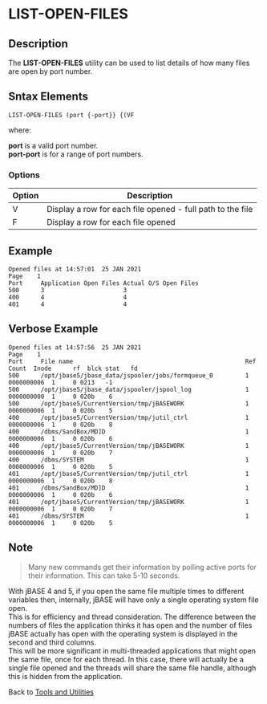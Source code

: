 # LIST-OPEN-FILES

<PageHeader />

## Description

The **LIST-OPEN-FILES** utility can be used to list details of how many files are open by port number.

## Sntax Elements

```
LIST-OPEN-FILES (port {-port}} {(VF
```

where:

**port** is a valid port number.  
**port-port** is for a range of port numbers.

### Options

| Option | Description |
| --- | --- |
| V | Display a row for each file opened - full path to the file |
| F | Display a row for each file opened |

## Example

```
Opened files at 14:57:01  25 JAN 2021                                                                                                                 Page    1
Port     Application Open Files Actual O/S Open Files
500      3                      3
400      4                      4
401      4                      4
```

## Verbose Example

```
Opened files at 14:57:56  25 JAN 2021                                                                                                                 Page    1
Port     File name                                                Ref Count  Inode      rf  blck stat   fd
500      /opt/jbase5/jbase_data/jspooler/jobs/formqueue_0         1          0000000006  1     0 0213   -1
500      /opt/jbase5/jbase_data/jspooler/jspool_log               1          0000000000  1     0 020b    6
500      /opt/jbase5/CurrentVersion/tmp/jBASEWORK                 1          0000000006  1     0 020b    5
400      /opt/jbase5/CurrentVersion/tmp/jutil_ctrl                1          0000000006  1     0 020b    8
400      /dbms/SandBox/MD]D                                       1          0000000006  1     0 020b    6
400      /opt/jbase5/CurrentVersion/tmp/jBASEWORK                 1          0000000006  1     0 020b    7
400      /dbms/SYSTEM                                             1          0000000006  1     0 020b    5
401      /opt/jbase5/CurrentVersion/tmp/jutil_ctrl                1          0000000006  1     0 020b    8
401      /dbms/SandBox/MD]D                                       1          0000000006  1     0 020b    6
401      /opt/jbase5/CurrentVersion/tmp/jBASEWORK                 1          0000000006  1     0 020b    7
401      /dbms/SYSTEM                                             1          0000000006  1     0 020b    5
```

## Note

>Many new commands get their information by polling active ports for their information. This can take 5-10 seconds.

With jBASE 4 and 5, if you open the same file multiple times to different variables then, internally, jBASE will have only a single operating system file open.  
This is for efficiency and thread consideration. The difference between the numbers of files the application thinks it has open and the number of files jBASE actually has open with the operating system is displayed in the second and third columns.  
This will be more significant in multi-threaded applications that might open the same file, once for each thread. In this case, there will actually be a single file opened and the threads will share the same file handle, although this is hidden from the application.

Back to [Tools and Utilities](./../README.md)

<PageFooter />
